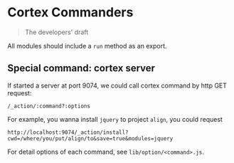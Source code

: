 # Cortex Commanders

> The developers' draft

All modules should include a `run` method as an export.


## Special command: cortex server

If started a server at port 9074, we could call cortex command by http GET request:

	/_action/:command?:options
	
For example, you wanna install `jquery` to project `align`, you could request 

	http://localhost:9074/_action/install?cwd=/where/you/put/align/to&save=true&modules=jquery
	
For detail options of each command, see `lib/option/<command>.js`.